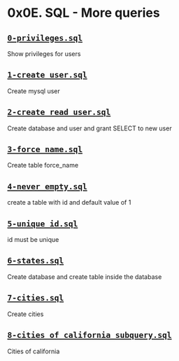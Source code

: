 # 0x0E. SQL - More queries


## [`0-privileges.sql`](0-privileges.sql)
Show privileges for users

## [`1-create_user.sql`](1-create_user.sql)
Create mysql user

## [`2-create_read_user.sql`](2-create_read_user.sql)
Create database and user and grant SELECT to new user

## [`3-force_name.sql`](3-force_name.sql)
Create table force_name

## [`4-never_empty.sql`](4-never_empty.sql)
create a table with id and default value of 1

## [`5-unique_id.sql`](5-unique_id.sql)
id must be unique

## [`6-states.sql`](6-states.sql)
Create database and create table inside the database

## [`7-cities.sql`](7-cities.sql)
Create cities

## [`8-cities_of_california_subquery.sql`](8-cities_of_california_subquery.sql)
Cities of california
